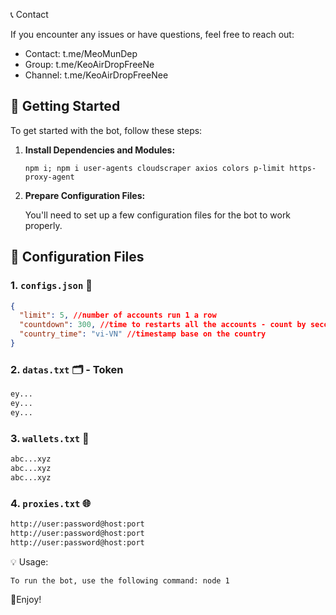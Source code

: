 📞 Contact

If you encounter any issues or have questions, feel free to reach out:

- Contact: t.me/MeoMunDep
- Group: t.me/KeoAirDropFreeNe
- Channel: t.me/KeoAirDropFreeNee

## 🚀 Getting Started

To get started with the bot, follow these steps:

1. **Install Dependencies and Modules:**

   ```
   npm i; npm i user-agents cloudscraper axios colors p-limit https-proxy-agent
   ```

2. **Prepare Configuration Files:**

   You'll need to set up a few configuration files for the bot to work properly.

## 📁 Configuration Files

### 1. `configs.json` 📜

```json
{
  "limit": 5, //number of accounts run 1 a row
  "countdown": 300, //time to restarts all the accounts - count by seconds
  "country_time": "vi-VN" //timestamp base on the country
}
```

### 2. `datas.txt` 🗂️ - Token

```txt
ey...
ey...
ey...
```

### 3. `wallets.txt` 💼

```txt - wallet address
abc...xyz
abc...xyz
abc...xyz
```

### 4. `proxies.txt` 🌐

```txt
http://user:password@host:port
http://user:password@host:port
http://user:password@host:port
```

💡 Usage:

    To run the bot, use the following command: node 1

🎇Enjoy!
